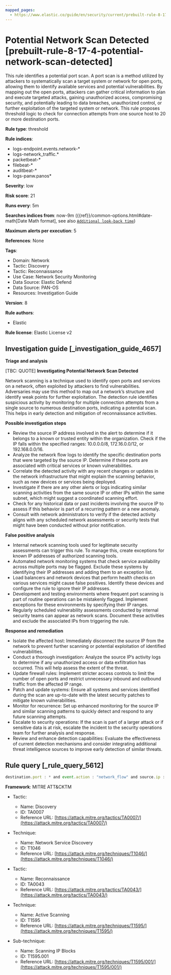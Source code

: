 ```yaml
---
mapped_pages:
  - https://www.elastic.co/guide/en/security/current/prebuilt-rule-8-17-4-potential-network-scan-detected.html
---
```


# Potential Network Scan Detected [prebuilt-rule-8-17-4-potential-network-scan-detected]

This rule identifies a potential port scan. A port scan is a method utilized by attackers to systematically scan a target system or network for open ports, allowing them to identify available services and potential vulnerabilities. By mapping out the open ports, attackers can gather critical information to plan and execute targeted attacks, gaining unauthorized access, compromising security, and potentially leading to data breaches, unauthorized control, or further exploitation of the targeted system or network. This rule proposes threshold logic to check for connection attempts from one source host to 20 or more destination ports.

**Rule type**: threshold

**Rule indices**:

* logs-endpoint.events.network-*
* logs-network_traffic.*
* packetbeat-*
* filebeat-*
* auditbeat-*
* logs-panw.panos*

**Severity**: low

**Risk score**: 21

**Runs every**: 5m

**Searches indices from**: now-9m ({{ref}}/common-options.html#date-math[Date Math format], see also [`Additional look-back time`](docs-content://solutions/security/detect-and-alert/create-detection-rule.md#rule-schedule))

**Maximum alerts per execution**: 5

**References**: None

**Tags**:

* Domain: Network
* Tactic: Discovery
* Tactic: Reconnaissance
* Use Case: Network Security Monitoring
* Data Source: Elastic Defend
* Data Source: PAN-OS
* Resources: Investigation Guide

**Version**: 8

**Rule authors**:

* Elastic

**Rule license**: Elastic License v2

## Investigation guide [_investigation_guide_4657]

**Triage and analysis**

[TBC: QUOTE]
**Investigating Potential Network Scan Detected**

Network scanning is a technique used to identify open ports and services on a network, often exploited by attackers to find vulnerabilities. Adversaries may use this method to map out a network’s structure and identify weak points for further exploitation. The detection rule identifies suspicious activity by monitoring for multiple connection attempts from a single source to numerous destination ports, indicating a potential scan. This helps in early detection and mitigation of reconnaissance activities.

**Possible investigation steps**

* Review the source IP address involved in the alert to determine if it belongs to a known or trusted entity within the organization. Check if the IP falls within the specified ranges: 10.0.0.0/8, 172.16.0.0/12, or 192.168.0.0/16.
* Analyze the network flow logs to identify the specific destination ports that were targeted by the source IP. Determine if these ports are associated with critical services or known vulnerabilities.
* Correlate the detected activity with any recent changes or updates in the network infrastructure that might explain the scanning behavior, such as new devices or services being deployed.
* Investigate if there are any other alerts or logs indicating similar scanning activities from the same source IP or other IPs within the same subnet, which might suggest a coordinated scanning effort.
* Check for any historical data or past incidents involving the source IP to assess if this behavior is part of a recurring pattern or a new anomaly.
* Consult with network administrators to verify if the detected activity aligns with any scheduled network assessments or security tests that might have been conducted without prior notification.

**False positive analysis**

* Internal network scanning tools used for legitimate security assessments can trigger this rule. To manage this, create exceptions for known IP addresses of authorized scanning tools.
* Automated network monitoring systems that check service availability across multiple ports may be flagged. Exclude these systems by identifying their IP addresses and adding them to an exception list.
* Load balancers and network devices that perform health checks on various services might cause false positives. Identify these devices and configure the rule to ignore their IP addresses.
* Development and testing environments where frequent port scanning is part of routine operations can be mistakenly flagged. Implement exceptions for these environments by specifying their IP ranges.
* Regularly scheduled vulnerability assessments conducted by internal security teams can appear as network scans. Document these activities and exclude the associated IPs from triggering the rule.

**Response and remediation**

* Isolate the affected host: Immediately disconnect the source IP from the network to prevent further scanning or potential exploitation of identified vulnerabilities.
* Conduct a thorough investigation: Analyze the source IP’s activity logs to determine if any unauthorized access or data exfiltration has occurred. This will help assess the extent of the threat.
* Update firewall rules: Implement stricter access controls to limit the number of open ports and restrict unnecessary inbound and outbound traffic from the affected IP range.
* Patch and update systems: Ensure all systems and services identified during the scan are up-to-date with the latest security patches to mitigate known vulnerabilities.
* Monitor for recurrence: Set up enhanced monitoring for the source IP and similar scanning patterns to quickly detect and respond to any future scanning attempts.
* Escalate to security operations: If the scan is part of a larger attack or if sensitive data is at risk, escalate the incident to the security operations team for further analysis and response.
* Review and enhance detection capabilities: Evaluate the effectiveness of current detection mechanisms and consider integrating additional threat intelligence sources to improve early detection of similar threats.


## Rule query [_rule_query_5612]

```js
destination.port : * and event.action : "network_flow" and source.ip : (10.0.0.0/8 or 172.16.0.0/12 or 192.168.0.0/16)
```

**Framework**: MITRE ATT&CKTM

* Tactic:

    * Name: Discovery
    * ID: TA0007
    * Reference URL: [https://attack.mitre.org/tactics/TA0007/](https://attack.mitre.org/tactics/TA0007/)

* Technique:

    * Name: Network Service Discovery
    * ID: T1046
    * Reference URL: [https://attack.mitre.org/techniques/T1046/](https://attack.mitre.org/techniques/T1046/)

* Tactic:

    * Name: Reconnaissance
    * ID: TA0043
    * Reference URL: [https://attack.mitre.org/tactics/TA0043/](https://attack.mitre.org/tactics/TA0043/)

* Technique:

    * Name: Active Scanning
    * ID: T1595
    * Reference URL: [https://attack.mitre.org/techniques/T1595/](https://attack.mitre.org/techniques/T1595/)

* Sub-technique:

    * Name: Scanning IP Blocks
    * ID: T1595.001
    * Reference URL: [https://attack.mitre.org/techniques/T1595/001/](https://attack.mitre.org/techniques/T1595/001/)



